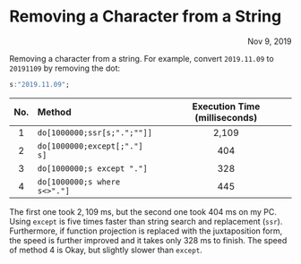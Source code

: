 # Removing a Character from a String

<span style="display:block;text-align:right">Nov 9, 2019</span>

Removing a character from a string. For example, convert ``2019.11.09`` to ``20191109`` by removing the dot:

```q
s:"2019.11.09";
```

| No. | Method                         | Execution Time (milliseconds) |
|:---:|:-------------------------------|:-----------------------------:|
|  1  | ``do[1000000;ssr[s;".";""]]``  |             2,109             |
|  2  | ``do[1000000;except[;"."] s]`` |              404              |
|  3  | ``do[1000000;s except "."]``   |              328              |
|  4  | ``do[1000000;s where s<>"."]`` |              445              |

The first one took $2,109$ ms, but the second one took 404 ms on my PC. Using ``except`` is five times faster than string search and replacement (``ssr``). Furthermore, if function projection is replaced with the juxtaposition form, the speed is further improved and it takes only 328 ms to finish. The speed of method 4 is Okay, but slightly slower than ``except``.
